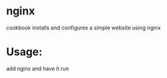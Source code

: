# nginx

cookbook installs and configures a simple website using nginx

Usage:
======
add nginx and have it run
